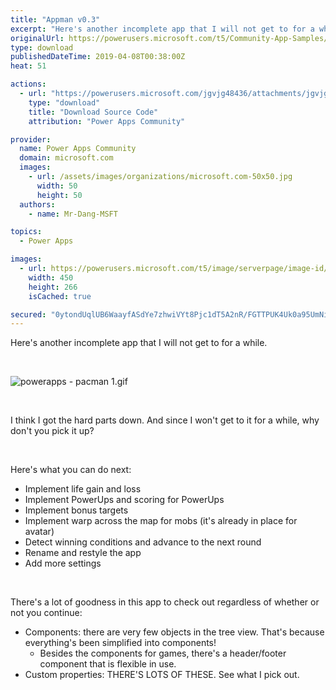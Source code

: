 ```yaml
---
title: "Appman v0.3"
excerpt: "Here's another incomplete app that I will not get to for a while. I think I got the hard parts down. And since I won't get to it for a while, why"
originalUrl: https://powerusers.microsoft.com/t5/Community-App-Samples/Appman-v0-3/td-p/263790
type: download
publishedDateTime: 2019-04-08T00:38:00Z
heat: 51

actions:
  - url: "https://powerusers.microsoft.com/jgvjg48436/attachments/jgvjg48436/AppFeedbackGallery/149/2/AppMan%20-%20v0.5.msapp"
    type: "download"
    title: "Download Source Code"
    attribution: "Power Apps Community"

provider:
  name: Power Apps Community
  domain: microsoft.com
  images:
    - url: /assets/images/organizations/microsoft.com-50x50.jpg
      width: 50
      height: 50
  authors:
    - name: Mr-Dang-MSFT

topics:
  - Power Apps

images:
  - url: https://powerusers.microsoft.com/t5/image/serverpage/image-id/180092i4039A945905BAA1C/image-size/large?v=1.0&px=999
    width: 450
    height: 266
    isCached: true

secured: "0ytondUqlUB6WaayfASdYe7zhwiVYt8Pjc1dT5A2nR/FGTTPUK4Uk0a95UmNif9Us+8f1McG3ZJ+nVNnpaLpNgUIuzD3FJwi5pF0P5WcWywaMiS228dhMETpXgF8BiwSkQQEEXbSWbmHGL/d/94OIC65cq5NJCNJjyM1n1BCS15eU/6mJqfFFV953GYen/KrMYeYB5/+ZkO+OTjnM8pnhDc+ajTHF1osAqZhV3eTu71jE3EeKK2fGq7MQAbVh4oKprGIYa1podZg4bPRZ/FsxDSrmu1VkH7qq6vIHugcTy1W7uCtzv95psCYT3EQDLH533c58Ut8UUcb6dsYXaikuh+wXci2KLxe8LxpLiZd4Vyeth6dZHE/dNCPPKsBWJK8nvcKvke0vk/EoHAyeTEo8BKExBP2bm2dcdyQwSisez60+bdYz4g8QX893sE5J/Gj;E2IfsI0UyQDLqP4UPiXl9A=="
---
```

<p>Here's another incomplete app that I will not get to for a while.</p>
<p>&nbsp;</p>
<p><span class="lia-inline-image-display-wrapper lia-image-align-inline" image-alt="powerapps - pacman 1.gif" style="width: 380px;"><img src="https://powerusers.microsoft.com/t5/image/serverpage/image-id/59904i61F4BE2E0AC63993/image-size/large?v=1.0&amp;px=999" title="powerapps - pacman 1.gif" alt="powerapps - pacman 1.gif" li-image-url="https://powerusers.microsoft.com/t5/image/serverpage/image-id/59904i61F4BE2E0AC63993?v=1.0" li-image-display-id="'59904i61F4BE2E0AC63993'" li-message-uid="'263790'" li-messages-message-image="true" li-bindable="" class="lia-media-image" tabindex="0" li-bypass-lightbox-when-linked="true" li-use-hover-links="false"></span></p>
<p>&nbsp;</p>
<p>I think I got the hard parts down. And since I won't get to it for a while, why don't you pick it up?</p>
<p>&nbsp;</p>
<p>Here's what you can do next:</p>
<ul>
<li>Implement life gain and loss</li>
<li>Implement PowerUps and scoring for PowerUps</li>
<li>Implement bonus targets</li>
<li>Implement warp across the map for mobs (it's already in place for avatar)</li>
<li>Detect winning conditions and advance to the next round</li>
<li>Rename and restyle the app</li>
<li>Add more settings</li>
</ul>
<p>&nbsp;</p>
<p>There's a lot of goodness in this app to check out regardless of whether or not you continue:</p>
<ul>
<li>Components: there are very few objects in the tree view. That's because everything's been simplified into components!
<ul>
<li>Besides the components for games, there's a header/footer component that is flexible in use.</li>
</ul>
</li>
<li>Custom properties: THERE'S LOTS OF THESE. See what I pick out.</li>
</ul>

